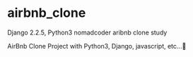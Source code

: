 # airbnb_clone
Django 2.2.5, Python3
nomadcoder aribnb clone study

AirBnb Clone Project with Python3, Django, javascript, etc...🏀